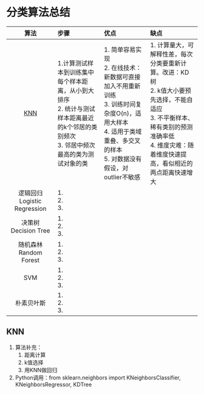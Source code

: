 # 分类算法总结
|算法|步骤|优点|缺点|
|:-:|:-|:-|:-|
|[KNN](#knn)|1.计算测试样本到训练集中每个样本距离，从小到大排序 <br> 2. 统计与测试样本距离最近的k个邻居的类别频次 <br> 3. 邻居中频次最高的类为测试对象的类|1. 简单容易实现 <br> 2. 在线技术：新数据可直接加入不用重新训练 <br> 3. 训练时间复杂度O(n)，适用大样本 <br> 4. 适用于类域重叠、多交叉的样本 <br> 5. 对数据没有假设，对outlier不敏感 |1. 计算量大，可解释性差，每次分类要重新计算。改进：KD树 <br> 2. k值大小要预先选择，不能自适应 <br> 3. 不平衡样本、稀有类别的预测准确率低 <br> 4. 维度灾难：随着维度快速提高，看似相近的两点距离快速增大 |
|逻辑回归 Logistic Regression|1. <br> 2. <br> 3. | | |
|决策树 Decision Tree|1. <br> 2. <br> 3. | | |
|随机森林 Random Forest|1. <br> 2. <br> 3. | | |
|SVM|1. <br> 2. <br> 3. | | |
|朴素贝叶斯|1. <br> 2. <br> 3. | | |

## <span id="knn">KNN</span>
1. 算法补充：
    1. 距离计算
    2. k值选择
    3. 用KNN做回归
2. Python调用：from sklearn.neighbors import KNeighborsClassifier, KNeighborsRegressor, KDTree

## 
